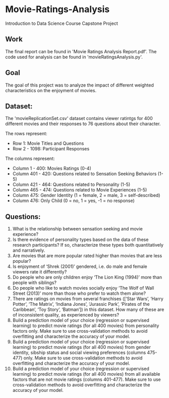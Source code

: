 # Movie-Ratings-Analysis
Introduction to Data Science Course Capstone Project

## Work
The final report can be found in 'Movie Ratings Analysis Report.pdf'.
The code used for analysis can be found in 'movieRatingsAnalysis.py'.

## Goal
The goal of this project was to analyze the impact of different weighted characteristics on the enjoyment of movies.

## Dataset:
The 'movieReplicationSet.csv' dataset contains viewer ratintgs for 400 different movies and their responses to 76 questions about their character. 

The rows represent:
* Row 1: Movie Titles and Questions
* Row 2 - 1098: Participant Responses

The columns represent:
* Column 1 - 400: Movies Ratings (0-4)
* Column 401 - 420: Questions related to Sensation Seeking Behaviors (1-5)
* Column 421 - 464: Questions related to Personality (1-5)
* Column 465 - 474: Questions related to Movie Experiences (1-5)
* Column 475: Gender Identity (1 = female, 2 = male, 3 = self-described)
* Column 476: Only Child (0 = no, 1 = yes, -1 = no response)

## Questions:
1) What is the relationship between sensation seeking and movie experience?
2) Is there evidence of personality types based on the data of these research participants? If so, characterize these types both quantitatively and narratively.
3) Are movies that are more popular rated higher than movies that are less popular?
4) Is enjoyment of ‘Shrek (2001)’ gendered, i.e. do male and female viewers rate it differently?
5) Do people who are only children enjoy ‘The Lion King (1994)’ more than people with siblings?
6) Do people who like to watch movies socially enjoy ‘The Wolf of Wall Street (2013)’ more than those who prefer to watch them alone?
7) There are ratings on movies from several franchises ([‘Star Wars’, ‘Harry Potter’, ‘The Matrix’, ‘Indiana Jones’, ‘Jurassic Park’, ‘Pirates of the Caribbean’, ‘Toy Story’, ‘Batman’]) in this dataset. How many of these are of inconsistent quality, as experienced by viewers?
8) Build a prediction model of your choice (regression or supervised learning) to predict movie ratings (for all 400 movies) from personality factors only. Make sure to use cross-validation methods to avoid overfitting and characterize the accuracy of your model.
9) Build a prediction model of your choice (regression or supervised learning) to predict movie ratings (for all 400 movies) from gender identity, sibship status and social viewing preferences (columns 475-477) only. Make sure to use cross-validation methods to avoid overfitting and characterize the accuracy of your model.
10) Build a prediction model of your choice (regression or supervised learning) to predict movie ratings (for all 400 movies) from all available factors that are not movie ratings (columns 401-477). Make sure to use cross-validation methods to avoid overfitting and characterize the accuracy of your model.

